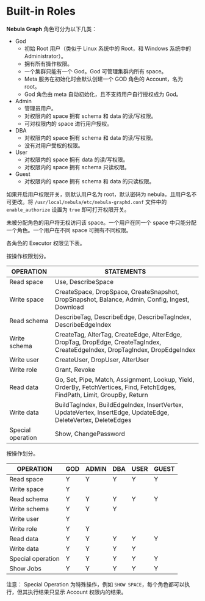 # Built-in Roles

**Nebula Graph** 角色可分为以下几类：

- God
  - 初始 Root 用户（类似于 Linux 系统中的 Root，和 Windows 系统中的 Administrator）。
  - 拥有所有操作权限。
  - 一个集群只能有一个 God。God 可管理集群内所有 space。
  - Meta 服务在初始化时会默认创建一个 GOD 角色的 Account，名为 root。
  - God 角色由 meta 自动初始化，且不支持用户自行授权成为 God。
- Admin
  - 管理员用户。
  - 对权限内的 space 拥有 schema 和 data 的读/写权限。
  - 可对权限内的 space 进行用户授权。
- DBA
  - 对权限内的 space 拥有 schema 和 data 的读/写权限。
  - 没有对用户受权的权限。
- User
  - 对权限内的 space 拥有 data 的读/写权限。
  - 对权限内的 space 拥有 schema 只读权限。
- Guest
  - 对权限内的 space 拥有 schema 和 data 的只读权限。

如果开启用户权限开关，则默认用户名为 root，默认密码为 nebula，且用户名不可更改。将 `/usr/local/nebula/etc/nebula-graphd.conf` 文件中的 `enable_authorize` 设置为 `true` 即可打开权限开关。

未被分配角色的用户将无权访问该 space。一个用户在同一个 space 中只能分配一个角色。一个用户在不同 space 可拥有不同权限。

各角色的 Executor 权限见下表。

按操作权限划分。

| OPERATION | STATEMENTS |
| --- | --- |
| Read space | Use, DescribeSpace |
| Write space | CreateSpace, DropSpace, CreateSnapshot, DropSnapshot, Balance, Admin, Config, Ingest, Download |
| Read schema |  DescribeTag, DescribeEdge,  DescribeTagIndex, DescribeEdgeIndex |
| Write schema | CreateTag, AlterTag, CreateEdge,  AlterEdge, DropTag, DropEdge, CreateTagIndex, CreateEdgeIndex, DropTagIndex, DropEdgeIndex |
| Write user | CreateUser, DropUser, AlterUser |
| Write role | Grant, Revoke |
| Read data | Go, Set, Pipe, Match, Assignment, Lookup, Yield, OrderBy, FetchVertices, Find, FetchEdges, FindPath, Limit, GroupBy, Return |
| Write data | BuildTagIndex, BuildEdgeIndex, InsertVertex, UpdateVertex, InsertEdge, UpdateEdge, DeleteVertex, DeleteEdges |
| Special operation | Show, ChangePassword |

按操作划分。

| OPERATION | GOD | ADMIN | DBA | USER | GUEST |
| --- | --- | --- | --- | --- | --- |
| Read space | Y | Y | Y | Y | Y |
| Write space | Y |  |  |  |  |
| Read schema | Y | Y | Y | Y | Y |
| Write schema | Y | Y | Y |  |  |
| Write user | Y |  |  |  |  |
| Write role | Y | Y |  |  |  |
| Read data | Y | Y | Y | Y | Y |
| Write data | Y | Y | Y | Y |  |
| Special operation | Y | Y | Y | Y | Y |
| Show Jobs | Y | Y | Y | Y | Y |

注意： Special Operation 为特殊操作，例如 `SHOW SPACE`，每个角色都可以执行，但其执行结果只显示 Account 权限内的结果。
